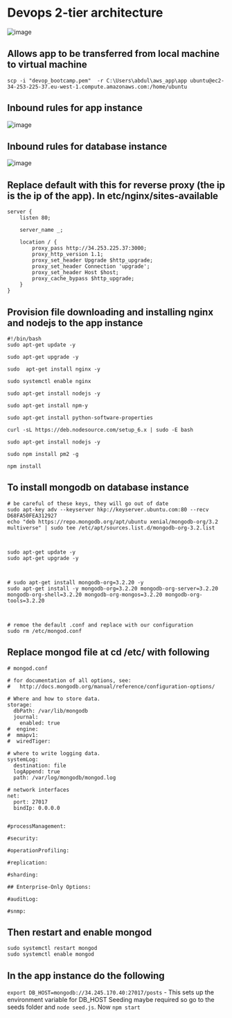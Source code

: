 # Devops 2-tier architecture
![image](https://user-images.githubusercontent.com/80905254/122024703-94df2900-cdc0-11eb-963b-f65f06e3bd4e.png)

## Allows app to be transferred from local machine to virtual machine
`scp -i "devop_bootcamp.pem"  -r C:\Users\abdul\aws_app\app ubuntu@ec2-34-253-225-37.eu-west-1.compute.amazonaws.com:/home/ubuntu`
## Inbound rules for app instance
![image](https://user-images.githubusercontent.com/80905254/122139110-1de97500-ce40-11eb-9f6e-4c8d176c8b5d.png)

## Inbound rules for database instance
![image](https://user-images.githubusercontent.com/80905254/122139049-f692a800-ce3f-11eb-81f4-804f5ed9496e.png)

## Replace default with this for reverse proxy (the ip is the ip of the app). In etc/nginx/sites-available
```
server {
	listen 80;

	server_name _;

	location / {
		proxy_pass http://34.253.225.37:3000;
		proxy_http_version 1.1;
		proxy_set_header Upgrade $http_upgrade;
		proxy_set_header Connection 'upgrade';
		proxy_set_header Host $host;
		proxy_cache_bypass $http_upgrade;
	}
}
```
## Provision file downloading and installing nginx and nodejs to the app instance
```
#!/bin/bash
sudo apt-get update -y

sudo apt-get upgrade -y

sudo  apt-get install nginx -y

sudo systemctl enable nginx

sudo apt-get install nodejs -y

sudo apt-get install npm-y

sudo apt-get install python-software-properties

curl -sL https://deb.nodesource.com/setup_6.x | sudo -E bash

sudo apt-get install nodejs -y

sudo npm install pm2 -g

npm install 
```

## To install mongodb on database instance
```
# be careful of these keys, they will go out of date
sudo apt-key adv --keyserver hkp://keyserver.ubuntu.com:80 --recv D68FA50FEA312927
echo "deb https://repo.mongodb.org/apt/ubuntu xenial/mongodb-org/3.2 multiverse" | sudo tee /etc/apt/sources.list.d/mongodb-org-3.2.list



sudo apt-get update -y
sudo apt-get upgrade -y



# sudo apt-get install mongodb-org=3.2.20 -y
sudo apt-get install -y mongodb-org=3.2.20 mongodb-org-server=3.2.20 mongodb-org-shell=3.2.20 mongodb-org-mongos=3.2.20 mongodb-org-tools=3.2.20



# remoe the default .conf and replace with our configuration
sudo rm /etc/mongod.conf
```

## Replace mongod file at cd /etc/ with following
```
# mongod.conf

# for documentation of all options, see:
#   http://docs.mongodb.org/manual/reference/configuration-options/

# Where and how to store data.
storage:
  dbPath: /var/lib/mongodb
  journal:
    enabled: true
#  engine:
#  mmapv1:
#  wiredTiger:

# where to write logging data.
systemLog:
  destination: file
  logAppend: true
  path: /var/log/mongodb/mongod.log

# network interfaces
net:
  port: 27017
  bindIp: 0.0.0.0


#processManagement:

#security:

#operationProfiling:

#replication:

#sharding:

## Enterprise-Only Options:

#auditLog:

#snmp:
```

## Then restart and enable mongod
```
sudo systemctl restart mongod
sudo systemctl enable mongod
```

## In the app instance do the following
`export DB_HOST=mongodb://34.245.170.40:27017/posts` - This sets up the environment variable for DB_HOST
Seeding maybe required so go to the seeds folder and `node seed.js`.
Now `npm start`

